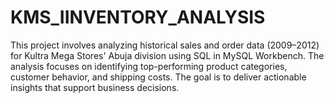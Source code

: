# KMS_IINVENTORY_ANALYSIS
This project involves analyzing historical sales and order data (2009–2012) for Kultra Mega Stores' Abuja division using SQL in MySQL Workbench. The analysis focuses on identifying top-performing product categories, customer behavior, and shipping costs.  The goal is to deliver actionable insights that support business decisions.       
